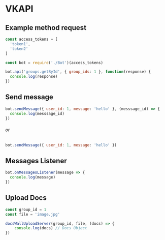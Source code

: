 # VKAPI

Example method request
------
```javascript
const access_tokens = [
  'token1',
  'token2'
]

const bot = require('./Bot')(access_tokens)

bot.api('groups.getById', { group_ids: 1 }, function(response) {
  console.log(response)
})
```


Send message
------
```javascript
bot.sendMessage({ user_id: 1, message: 'hello' }, (messsage_id) => {
  console.log(messsage_id)
})
```
###### or
```javascript
bot.sendMessage({ user_id: 1, message: 'hello' })
```

Messages Listener
------
```javascript
bot.onMessagesListener(message => {
  console.log(message)
})
```

Upload Docs
------
```javascript
const group_id = 1
const file = 'image.jpg'

docsWallUploadServer(group_id, file, (docs) => {
	console.log(docs) // Docs Object
})
```
